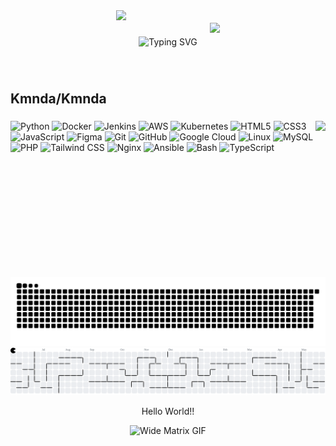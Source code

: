 <!-- Typing Header -->
<div align="center" style="display: flex; align-items: center; justify-content: center; gap: 20px; flex-wrap: wrap;">
  <!-- Left GIF -->
  <img src="https://media.tenor.com/-ZYOMJWw_2UAAAAi/cat-cute.gif" height="100" />

  <!-- Typing Animation -->
  <img src="https://readme-typing-svg.herokuapp.com?font=Fira+Code&size=22&pause=1000&center=true&vCenter=true&width=435&lines=Welcome+to+my+GitHub!;Cloud+Engineer+in+Progress;Love+Linux%2C+DevOps+%26+Automation" alt="Typing SVG" />

  <!-- Right GIF -->
  <img src="https://media.tenor.com/-ZYOMJWw_2UAAAAi/cat-cute.gif" height="60" />
</div>

###

<h2 align="left">Kmnda/Kmnda</h2>

###

<img align="right" height="250" src="https://i.imgflip.com/65efzo.gif" />

###

<div align="left">

<!-- Badges -->
![Python](https://img.shields.io/badge/Python-3776AB?style=for-the-badge&logo=python&logoColor=white)
![Docker](https://img.shields.io/badge/Docker-2496ED?style=for-the-badge&logo=docker&logoColor=white)
![Jenkins](https://img.shields.io/badge/Jenkins-D24939?style=for-the-badge&logo=jenkins&logoColor=white)
![AWS](https://img.shields.io/badge/AWS-FF9900?style=for-the-badge&logo=amazonaws&logoColor=white)
![Kubernetes](https://img.shields.io/badge/Kubernetes-326CE5?style=for-the-badge&logo=kubernetes&logoColor=white)
![HTML5](https://img.shields.io/badge/HTML5-E34F26?style=for-the-badge&logo=html5&logoColor=white)
![CSS3](https://img.shields.io/badge/CSS3-1572B6?style=for-the-badge&logo=css3&logoColor=white)
![JavaScript](https://img.shields.io/badge/JavaScript-F7DF1E?style=for-the-badge&logo=javascript&logoColor=black)
![Figma](https://img.shields.io/badge/Figma-F24E1E?style=for-the-badge&logo=figma&logoColor=white)
![Git](https://img.shields.io/badge/Git-F05032?style=for-the-badge&logo=git&logoColor=white)
![GitHub](https://img.shields.io/badge/GitHub-181717?style=for-the-badge&logo=github&logoColor=white)
![Google Cloud](https://img.shields.io/badge/GCP-4285F4?style=for-the-badge&logo=googlecloud&logoColor=white)
![Linux](https://img.shields.io/badge/Linux-FCC624?style=for-the-badge&logo=linux&logoColor=black)
![MySQL](https://img.shields.io/badge/MySQL-4479A1?style=for-the-badge&logo=mysql&logoColor=white)
![PHP](https://img.shields.io/badge/PHP-777BB4?style=for-the-badge&logo=php&logoColor=white)
![Tailwind CSS](https://img.shields.io/badge/TailwindCSS-38B2AC?style=for-the-badge&logo=tailwindcss&logoColor=white)
![Nginx](https://img.shields.io/badge/Nginx-009639?logo=nginx&logoColor=white&style=for-the-badge)
![Ansible](https://img.shields.io/badge/Ansible-000000?logo=ansible&logoColor=white&style=for-the-badge)
![Bash](https://img.shields.io/badge/Bash-4EAA25?logo=gnubash&logoColor=white&style=for-the-badge)
![TypeScript](https://img.shields.io/badge/TypeScript-3178C6?logo=typescript&logoColor=white&style=for-the-badge)
</div>

###

<br clear="both">

<!-- Snake SVG -->
<picture>
  <source media="(prefers-color-scheme: dark)" srcset="https://raw.githubusercontent.com/kmnda/kmnda/output/github-snake-dark.svg" />
  <source media="(prefers-color-scheme: light)" srcset="https://raw.githubusercontent.com/kmnda/kmnda/output/github-snake.svg" />
  <img alt="Snake animation" src="https://raw.githubusercontent.com/kmnda/kmnda/output/github-snake.svg" />
</picture>

<!-- Pacman SVG -->
<picture>
   <source media="(prefers-color-scheme: dark)" srcset="https://raw.githubusercontent.com/kmnda/kmnda/output/pacman-contribution-graph-dark.svg">
  <img alt="Pacman animation" src="https://raw.githubusercontent.com/kmnda/kmnda/output/pacman-contribution-graph.svg" />
</picture>

<p align="center">Hello World!!</p>

<div align="center">
  <img 
    src="https://media2.giphy.com/media/v1.Y2lkPTc5MGI3NjExMTBibmpreTJtYXE4aHBoemJydzZ1MWVsNWxlYXloc2d0dThvM3gxYyZlcD12MV9pbnRlcm5hbF9naWZfYnlfaWQmY3Q9Zw/CY3A9zOlZR8uhFbeok/giphy.gif" 
    style="width: 100%; height: 80px; object-fit: cover;" 
    alt="Wide Matrix GIF" />
</div>
